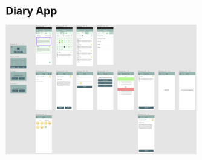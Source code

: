 # Diary App
![alt text](https://raw.githubusercontent.com/a15zehcheche/diary_app/main/App/diaryApp%20.PNG?token=GHSAT0AAAAAAB3IKCV6EEPEBGSKX25AEPYCY4D5FYA)
